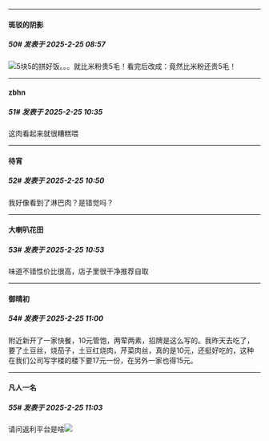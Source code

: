 ﻿
*****

####  斑驳的阴影  
##### 50#       发表于 2025-2-25 08:57

<img src="https://static.saraba1st.com/image/smiley/face2017/125.png" referrerpolicy="no-referrer">5块5的拼好饭。。。就比米粉贵5毛！看完后改成：竟然比米粉还贵5毛！


*****

####  zbhn  
##### 51#       发表于 2025-2-25 10:35

这肉看起来就很糟糕喂


*****

####  待宵  
##### 52#       发表于 2025-2-25 10:50

我好像看到了淋巴肉？是错觉吗？

*****

####  大喇叭花田  
##### 53#       发表于 2025-2-25 10:53

味道不错性价比很高，店子里很干净推荐自取


*****

####  御晴初  
##### 54#       发表于 2025-2-25 11:00

附近新开了一家快餐，10元管饱，两荤两素，招牌是这么写的。我昨天去吃了，要了土豆丝，烧茄子，土豆红烧肉，芹菜肉丝，真的是10元，还挺好吃的，这种在我们公司写字楼的楼下要17元一份，在另外一家也得15元。


*****

####  凡人一名  
##### 55#       发表于 2025-2-25 11:03

请问返利平台是啥<img src="https://static.saraba1st.com/image/smiley/face2017/180.png" referrerpolicy="no-referrer">

